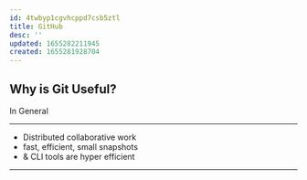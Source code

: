 ```yaml
---
id: 4twbyp1cgvhcppd7csb5ztl
title: GitHub
desc: ''
updated: 1655282211945
created: 1655281928704
---
```


## Why is Git Useful?

In General

---

- Distributed collaborative work
- fast, efficient, small snapshots
- & CLI tools are hyper efficient

---
